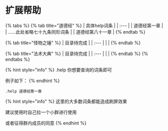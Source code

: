 # 扩展帮助

{% tabs %}
{% tab title="道德经" %}
| 具体help词条 |
| :--- |
| 道德经第一章 |
| ……此处省略七十九条同形词条 |
| 道德经第八十一章 |
{% endtab %}

{% tab title="怪物之锤" %}
| 目录待完成 |
| :--- |
|  |
{% endtab %}

{% tab title="法术大典" %}
| 目录待完成 |
| :--- |
|  |
{% endtab %}
{% endtabs %}

{% hint style="info" %}
.help 你想要查询的词条即可

例子如下：
{% endhint %}

```text
.help 道德经第一章
```

{% hint style="info" %}
这里的大多数词条都能造成刷屏效果

建议使用时自己拉一个小群进行使用

或者征得群内成员的同意
{% endhint %}

